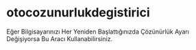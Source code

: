 # otocozunurlukdegistirici
Eğer Bilgisayarınızı Her Yeniden Başlattığınızda Çözünürlük Ayarı Değişiyorsa Bu Aracı Kullanabilirsiniz.
